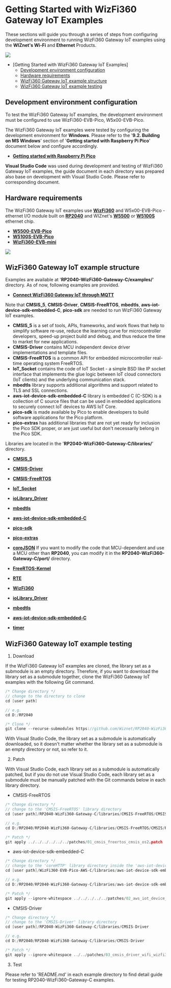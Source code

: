 # Getting Started with WizFi360 Gateway IoT Examples

These sections will guide you through a series of steps from configuring development environment to running WizFi360 Gateway IoT examples using the **WIZnet's Wi-Fi** and **Ethernet** Products.

![][link-gateway_intro]

- [Getting Started with WizFi360 Gateway IoT Examples]
    - [Development environment configuration](#development-environment-configuration)
    - [Hardware requirements](#hardware-requirements)
    - [WizFi360 Gateway IoT example structure](#wizfi360-gateway-iot-example-structure)
    - [WizFi360 Gateway IoT example testing](#wizfi360-gateway-iot-example-testing)



<a name="development_environment_configuration"></a>
## Development environment configuration

To test the WizFi360 Gateway IoT examples, the development environment must be configured to use WizFi360-EVB-Pico, W5x00-EVB-Pico.

The WizFi360 Gateway IoT examples were tested by configuring the development environment for **Windows**. Please refer to the '**9.2. Building on MS Windows**' section of '**Getting started with Raspberry Pi Pico**' document below and configure accordingly.

- [**Getting started with Raspberry Pi Pico**][link-getting_started_with_raspberry_pi_pico]

**Visual Studio Code** was used during development and testing of WizFi360 Gateway IoT examples, the guide document in each directory was prepared also base on development with Visual Studio Code. Please refer to corresponding document.



<a name="hardware_requirements"></a>
## Hardware requirements

The WizFi360 Gateway IoT examples use [**WizFi360**][link-wizfi360] and W5x00-EVB-Pico - ethernet I/O module built on [**RP2040**][link-rp2040] and WIZnet's [**W5500**][link-w5500] or [**W5100S**][link-w5100S] ethernet chip.

- [**W5500-EVB-Pico**][link-w5500-evb-pico]
- [**W5100S-EVB-Pico**][link-w5100s-evb-pico]
- [**WizFi360-EVB-mini**][link-wizfi360-mini]

![][link-w5500-wifi360-mini_main]



<a name="wizfi360_gateway_iot_example_structure"></a>
## WizFi360 Gateway IoT example structure

Examples are available at '**RP2040-WizFi360-Gateway-C/examples/**' directory. As of now, following examples are provided.

- [**Connect WizFi360 Gateway IoT through MQTT**][link-connect_wifi_to_ehernet_aws_mqtt]

Note that **CMSIS_5**, **CMSIS-Driver**, **CMSIS-FreeRTOS**, **mbedtls**, **aws-iot-device-sdk-embedded-C**, **pico-sdk** are needed to run WizFi360 Gateway IoT examples.

- **CMSIS_5** is a set of tools, APIs, frameworks, and work flows that help to simplify software re-use, reduce the learning curve for microcontroller developers, speed-up project build and debug, and thus reduce the time to market for new applications.
- **CMSIS-Driver** contains MCU independent device driver implementations and template files.
- **CMSIS-FreeRTOS** is a common API for embedded microcontroller real-time operating system FreeRTOS.
- **IoT_Socket** contains the code of IoT Socket - a simple BSD like IP socket interface that implements the glue logic between IoT cloud connectors (IoT clients) and the underlying communication stack.
- **mbedtls** library supports additional algorithms and support related to TLS and SSL connections.
- **aws-iot-device-sdk-embedded-C** library is embedded C (C-SDK) is a collection of C source files that can be used in embedded applications to securely connect IoT devices to AWS IoT Core.
- **pico-sdk** is made available by Pico to enable developers to build software applications for the Pico platform.
- **pico-extras** has additional libraries that are not yet ready for inclusion the Pico SDK proper, or are just useful but don't necessarily belong in the Pico SDK.

Libraries are located in the '**RP2040-WizFi360-Gateway-C/libraries/**' directory.

- [**CMSIS_5**][link-cmsis_5]
- [**CMSIS-Driver**][link-cmsis-driver]
- [**CMSIS-FreeRTOS**][link-cmsis-freertos]
- [**IoT_Socket**][link-iot_socket]
- [**ioLibrary_Driver**][link-iolibrary_driver]
- [**mbedtls**][link-mbedtls]
- [**aws-iot-device-sdk-embedded-C**][link-aws-iot-device-sdk-embedded-c]
- [**pico-sdk**][link-pico-sdk]
- [**pico-extras**][link-pico-extras]
- [**coreJSON**][link-coreJSON]
If you want to modify the code that MCU-dependent and use a MCU other than **RP2040**, you can modify it in the **RP2040-WizFi360-Gateway-C/port/** directory.

- [**FreeRTOS-Kernel**][link-port_freertos-kernel]
- [**RTE**][link-port_rte]
- [**WizFi360**][link-port_wizfi360]
- [**ioLibrary_Driver**][link-port_iolibrary_driver]
- [**mbedtls**][link-port_mbedtls]
- [**aws-iot-device-sdk-embedded-C**][link-port_aws_iot_device_sdk_embedded_c]
- [**timer**][link-port_timer]



<a name="wizfi360-gateway-iot-example-testing"></a>
## WizFi360 Gateway IoT example testing

1. Download

If the WizFi360 Gateway IoT examples are cloned, the library set as a submodule is an empty directory. Therefore, if you want to download the library set as a submodule together, clone the WizFi360 Gateway IoT examples with the following Git command.

```cpp
/* Change directory */
// change to the directory to clone
cd [user path]

// e.g.
cd D:/RP2040

/* Clone */
git clone --recurse-submodules https://github.com/Wiznet/RP2040-WizFi360-Gateway-C.git
```

With Visual Studio Code, the library set as a submodule is automatically downloaded, so it doesn't matter whether the library set as a submodule is an empty directory or not, so refer to it.

2. Patch

With Visual Studio Code, each library set as a submodule is automatically patched, but if you do not use Visual Studio Code, each library set as a submodule must be manually patched with the Git commands below in each library directory.

- CMSIS-FreeRTOS

```cpp
/* Change directory */
// change to the 'CMSIS-FreeRTOS' library directory
cd [user path]/RP2040-WizFi360-Gateway-C/libraries/CMSIS-FreeRTOS/CMSIS/RTOS2/FreeRTOS/Source

// e.g.
cd D:/RP2040/RP2040-WizFi360-Gateway-C/libraries/CMSIS-FreeRTOS/CMSIS/RTOS2/FreeRTOS/Source

/* Patch */
git apply ../../../../../../patches/01_cmsis_freertos_cmsis_os2.patch
```

- aws-iot-device-sdk-embedded-C

```cpp
/* Change directory */
// change to the 'coreHTTP' library directory inside the 'aws-iot-device-sdk-embedded-C' library directory
cd [user path]/WizFi360-EVB-Pico-AWS-C/libraries/aws-iot-device-sdk-embedded-C/libraries/standard/coreHTTP

// e.g.
cd D:/RP2040/RP2040-WizFi360-Gateway-C/libraries/aws-iot-device-sdk-embedded-C/libraries/standard/coreHTTP

/* Patch */
git apply --ignore-whitespace ../../../../../patches/02_aws_iot_device_sdk_embedded_c_corehttp_network_interface.patch
```

- CMSIS-Driver

```cpp
/* Change directory */
// change to the 'CMSIS-Driver' library directory
cd [user path]/RP2040-WizFi360-Gateway-C/libraries/CMSIS-Driver

// e.g.
cd D:/RP2040/RP2040-WizFi360-Gateway-C/libraries/CMSIS-Driver

/* Patch */
git apply --ignore-whitespace ../../patches/03_cmsis_driver_wifi_wizfi360_added_func_for_server.patch
```

3. Test

Please refer to 'README.md' in each example directory to find detail guide for testing RP2040-WizFi360-Gateway-C examples.



<!--
Link
-->

[link-gateway_intro]: https://github.com/Wiznet/RP2040-WizFi360-Gateway-C/blob/main/static/images/getting_started/gateway_intro.png
[link-getting_started_with_raspberry_pi_pico]: https://datasheets.raspberrypi.org/pico/getting-started-with-pico.pdf
[link-rp2040]: https://www.raspberrypi.org/products/rp2040/
[link-wizfi360]: https://docs.wiznet.io/Product/Wi-Fi-Module/WizFi360
[link-wizfi360-mini]: https://docs.wiznet.io/Product/Wi-Fi-Module/WizFi360/wizfi360_evb_mini 
[link-w5500]: https://docs.wiznet.io/Product/iEthernet/W5500/overview
[link-w5100S]: https://docs.wiznet.io/Product/iEthernet/W5100S/overview
[link-w5500-evb-pico]: https://docs.wiznet.io/Product/iEthernet/W5500/w5500-evb-pico
[link-w5100S-evb-pico]: https://docs.wiznet.io/Product/iEthernet/W5100S/w5100s-evb-pico
[link-wizfi360-mini_main]: https://docs.wiznet.io/Product/Wi-Fi-Module/WizFi360/wizfi360_evb_mini
[link-w5500-wifi360-mini_main]: https://github.com/Wiznet/RP2040-WizFi360-Gateway-C/blob/main/static/images/getting_started/w5500-evb-pico_wizfi360-mini_main.png
[link-connect_wizfi aws_iot_through_mqtt]: https://github.com/Wiznet/RP2040-WizFi360-Gateway-C/tree/main/examples/aws_mqtt_demo
[link-connect_wifi_to_ehernet_aws_mqtt]: https://github.com/Wiznet/RP2040-WizFi360-Gateway-C/tree/main/examples/wifi_to_ethernet_aws_mqtt
[link-cmsis_5]: https://github.com/ARM-software/CMSIS_5
[link-cmsis-driver]: https://github.com/ARM-software/CMSIS-Driver
[link-cmsis-freertos]: https://github.com/ARM-software/CMSIS-FreeRTOS
[link-iot_socket]: https://github.com/MDK-Packs/IoT_Socket
[link-iolibrary_driver]: https://github.com/Wiznet/ioLibrary_Driver
[link-mbedtls]: https://github.com/ARMmbed/mbedtls
[link-aws-iot-device-sdk-embedded-c]: https://github.com/aws/aws-iot-device-sdk-embedded-C
[link-port_iolibrary_driver]: https://github.com/Wiznet/RP2040-HAT-AWS-C/tree/main/port/ioLibrary_Driver
[link-pico-sdk]: https://github.com/raspberrypi/pico-sdk
[link-pico-extras]: https://github.com/raspberrypi/pico-extras
[link-coreJSON]: https://github.com/FreeRTOS/coreJSON
[link-port_freertos-kernel]: https://github.com/Wiznet/RP2040-WizFi360-Gateway-C/tree/main/port/FreeRTOS-Kernel
[link-port_rte]: https://github.com/Wiznet/RP2040-WizFi360-Gateway-C/tree/main/port/RTE
[link-port_wizfi360]: https://github.com/Wiznet/RP2040-WizFi360-Gateway-C/tree/main/port/WizFi360
[link-port_mbedtls]: https://github.com/Wiznet/RP2040-WizFi360-Gateway-C/tree/main/port/mbedtls
[link-port_aws_iot_device_sdk_embedded_c]: https://github.com/Wiznet/RP2040-WizFi360-Gateway-C/tree/main/port/aws-iot-device-sdk-embedded-C
[link-port_timer]: https://github.com/Wiznet/RP2040-WizFi360-Gateway-C/tree/main/port/timer
